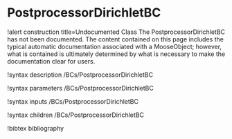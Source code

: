 <!-- MOOSE Documentation Stub: Remove this when content is added. -->

# PostprocessorDirichletBC

!alert construction title=Undocumented Class
The PostprocessorDirichletBC has not been documented. The content contained on this page includes the
typical automatic documentation associated with a MooseObject; however, what is contained is
ultimately determined by what is necessary to make the documentation clear for users.

!syntax description /BCs/PostprocessorDirichletBC

!syntax parameters /BCs/PostprocessorDirichletBC

!syntax inputs /BCs/PostprocessorDirichletBC

!syntax children /BCs/PostprocessorDirichletBC

!bibtex bibliography
